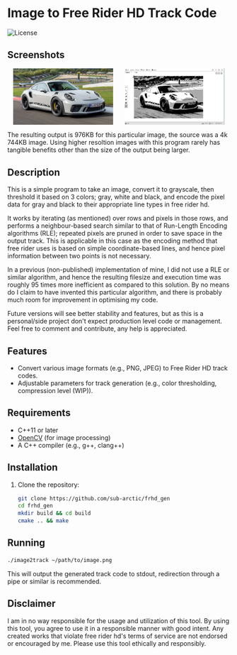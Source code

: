 # Image to Free Rider HD Track Code

![License](https://img.shields.io/badge/license-MIT-blue.svg)

## Screenshots
<div style="display: flex; justify-content: space-around;">
    <img src="assets/source_1.jpg" alt="Input" style="width: 45%;"/>
    <img src="assets/generated_1.png" alt="Output" style="width: 45%;"/>
</div>

The resulting output is 976KB for this particular image, the source was a 4k 744KB image. Using higher resoltion images with this program rarely has tangible benefits other than the size of the output being larger.


## Description
This is a simple program to take an image, convert it to grayscale, then threshold it based on 3 colors; gray, white and black, and encode the pixel data for gray and black to their appropriate line types in free rider hd.

It works by iterating (as mentioned) over rows and pixels in those rows, and performs a neighbour-based search similar to that of Run-Length Encoding algorithms (RLE); repeated pixels are pruned in order to save space in the output track. This is applicable in this case as the encoding method that free rider uses is based on simple coordinate-based lines, and hence pixel information between two points is not necessary.

In a previous (non-published) implementation of mine, I did not use a RLE or similar algorithm, and hence the resulting filesize and execution time was roughly 95 times more inefficient as compared to this solution. By no means do I claim to have invented this particular algorithm, and there is probably much room for improvement in optimising my code.

Future versions will see better stability and features, but as this is a personal/side project don't expect production level code or management. Feel free to comment and contribute, any help is appreciated.


## Features

- Convert various image formats (e.g., PNG, JPEG) to Free Rider HD track codes.
- Adjustable parameters for track generation (e.g., color thresholding, compression level (WIP)).

## Requirements

- C++11 or later
- [OpenCV](https://opencv.org/) (for image processing)
- A C++ compiler (e.g., g++, clang++)

## Installation

1. Clone the repository:

   ```bash
   git clone https://github.com/sub-arctic/frhd_gen
   cd frhd_gen
   mkdir build && cd build
   cmake .. && make

## Running

```bash
./image2track ~/path/to/image.png
```
This will output the generated track code to stdout, redirection through a pipe or similar is recommended.

## Disclaimer
I am in no way responsible for the usage and utilization of this tool. By using this tool, you agree to use it in a responsible manner with good intent. Any created works that violate free rider hd's terms of service are not endorsed or encouraged by me. Please use this tool ethically and responsibly.
